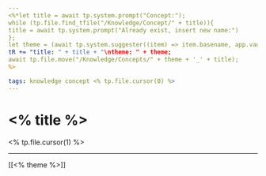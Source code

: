 ```yaml
---
<%*let title = await tp.system.prompt("Concept:");
while (tp.file.find_tfile("/Knowledge/Concept/" + title)){
title = await tp.system.prompt("Already exist, insert new name:")
};
let theme = (await tp.system.suggester((item) => item.basename, app.vault.getFiles().filter(file => file.path.includes("Knowledge/Themes")), false, 'Choice Theme')).basename;
tR += "title: " + title + "\ntheme: " + theme;
await tp.file.move("/Knowledge/Concepts/" + theme + '_' + title);
%>

tags: knowledge concept <% tp.file.cursor(0) %>
---
```



# <% title %>
<% tp.file.cursor(1) %>



---
[[<% theme %>]]